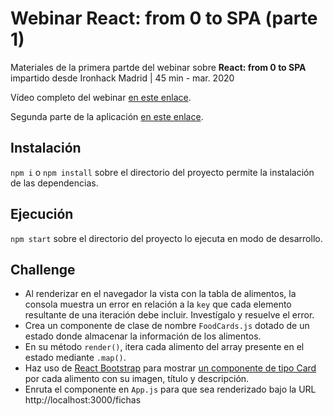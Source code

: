 # Webinar React: from 0 to SPA (parte 1)

Materiales de la primera partde del webinar sobre  **React: from 0 to SPA** impartido desde Ironhack Madrid | 45 min - mar. 2020

Vídeo completo del webinar [en este enlace](https://www.youtube.com/watch?v=JNTix3tbfLY).

Segunda parte de la aplicación [en este enlace](https://github.com/german-alvarez-dev/webinar-react-spa-2).

## Instalación

`npm i` o `npm install` sobre el directorio del proyecto permite la instalación de las dependencias.

## Ejecución 

`npm start` sobre el directorio del proyecto lo ejecuta en modo de desarrollo.

## Challenge
- Al renderizar en el navegador la vista con la tabla de alimentos, la consola muestra un error en relación a la `key` que cada elemento resultante de una iteración debe incluir. Investígalo y resuelve el error.
- Crea un componente de clase de nombre `FoodCards.js` dotado de un estado donde almacenar la información de los alimentos.
- En su método `render()`, itera cada alimento del array presente en el estado mediante `.map()`.
- Haz uso de [React Bootstrap](https://react-bootstrap.github.io/) para mostrar [un componente de tipo Card](https://react-bootstrap.github.io/components/cards/) por cada alimento con su imagen, título y descripción.
- Enruta el componente en `App.js` para que sea renderizado bajo la URL http://localhost:3000/fichas
